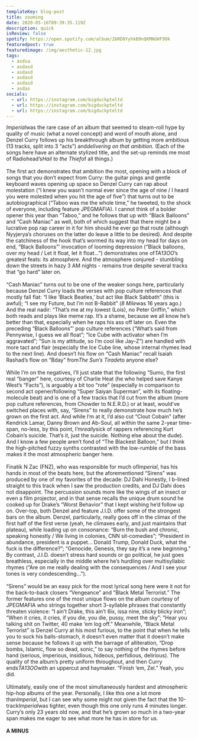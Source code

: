 ```yaml
---
templateKey: blog-post
title: zooming
date: 2020-05-16T09:39:35.119Z
description: quick
isReview: false
spotify: https://open.spotify.com/album/2bRD8YyhkB9nQKMNGHF99k
featuredpost: true
featuredimage: /img/aesthetic-12.jpg
tags:
  - asdsa
  - asdasd
  - asdasd
  - asdasd
  - asdasd
  - asdas
socials:
  - url: https://instagram.com/bigduckpteltd
  - url: https://instagram.com/bigduckpteltd
  - url: https://instagram.com/bigduckpteltd
---
```



*Imperial*was the rare case of an album that seemed to steam-roll hype by quality of music (what a novel concept) and word of mouth alone, and Denzel Curry follows up his breakthrough album by getting more ambitious (13 tracks, split into 3 “acts”) and*delivering on that ambition*. (Each of the songs here have an alternate stylized title, and the set-up reminds me most of Radiohead’s*Hail to the Thief*of all things.)\
\
The first act demonstrates that ambition the most, opening with a block of songs that you don’t expect from Curry: the guitar pings and gentle keyboard waves opening up space so Denzel Curry can rap about molestation (“I knew you wasn’t normal ever since the age of nine / I heard you were molested when you hit the age of five”) that turns out to be autobiographical (“Taboo was me the whole time,” he tweeted, to the shock of everyone, including feature JPEGMAFIA). I cannot think of a bolder opener this year than “Taboo,” and he follows that up with “Black Balloons” and “Cash Maniac” as well, both of which suggest that there might be a lucrative pop rap career in it for him should he ever go that route (although Nyyjerya’s choruses on the latter do leave a little to be desired). And despite the catchiness of the hook that’s wormed its way into my head for days on end, “Black Balloons”’ invocation of looming depression (“Black balloons, over my head / Let it float, let it float…”) demonstrates one of*TA13OO*’s greatest feats: its atmosphere. And the atmosphere conjured - stumbling down the streets in hazy 3 AM nights - remains true despite several tracks that “go hard” later on.\
\
“Cash Maniac” turns out to be one of the weaker songs here, particularly because Denzel Curry loads the verses with pop culture references that mostly fall flat: “I like ‘Black Beatles,’ but act like Black Sabbath” (this is awful); “I see my Future, but I’m not B-Rabbit” (*8 Mile*was 16 years ago.) And the real nadir: “That’s me at my lowest (Lois), no Peter Griffin,” which both reads and plays like meme rap. It’s a shame, because we all know he’s better than that, especially when he raps his ass off later on. Even the preceding “Black Balloons”’ pop culture references (“What’s said from Pennywise, I guess we all float”; “Ice Cube with activator when I’m aggravated”; “Sun is my attitude, so I’m cool like Jay-Z”) are handled with more tact and flair (especially the Ice Cube line, whose internal rhymes lead to the next line). And doesn’t his flow on “Cash Maniac” recall Isaiah Rashad’s flow on “Bday” from*The Sun’s Tirade*to anyone else?\
\
While I’m on the negatives, I’ll just state that the following “Sumo, the first real “banger” here, courtesy of Charlie Heat (he who helped save Kanye West’s “Facts”), is arguably a bit too “rote” (especially in comparison to second act opener/following “Super Saiyan Superman”, with its floating-molecule beat) and is one of a few tracks that I’d cut from the album (more pop culture references, from Chowder to N.E.R.D.) or at least, would’ve switched places with, say, “Sirens” to really demonstrate how much he’s grown on the first act. And while I’m at it, I’d also cut “Clout Cobain” (after Kendrick Lamar, Danny Brown and Ab-Soul, all within the same 2-year time-span, no-less, by this point, I’m*really*sick of rappers referencing Kurt Cobain’s suicide. That’s it, just the suicide. Nothing else about the dude). And I know a few people aren’t fond of “The Blackest Balloon,” but I think the high-pitched fuzzy synths contrasted with the low-rumble of the bass makes it the most atmospheric banger here.\
\
Finatik N Zac (FNZ), who was responsible for much of*Imperial*, has his hands in most of the beats here, but the aforementioned “Sirens” was produced by one of my favorites of the decade: DJ Dahi Honestly, I b-lined straight to this track when I saw the production credits, and DJ Dahi does not disappoint. The percussion sounds more like the wings of an insect or even a film projector, and in that sense recalls the unique drum sound he cooked up for Drake’s “Worst Behavior” that I kept wishing he’d follow up on. Over-top, both Denzel and feature J.I.D. offer some of the strongest bars on the album. Denzel, particularly, really goes off in the climax of the first half of the first verse (yeah, he climaxes early, and just maintains that plateau), while loading up on consonance: “Burn the bush and chronic, speaking honestly / We living in colonies, CNN sit-comedies”; “President in abundance, president is a puppet… Donald Trump, Donald Duck, what the fuck is the difference?”; “Genocide, Genesis, they say it’s a new beginning.” By contrast, J.I.D. doesn’t stress hard sounds or go political, he just goes breathless, especially in the middle where he’s hurdling over multisyllabic rhymes (“Are on me really dealing with the consequences / And I see your tones is very condescending…”).\
\
“Sirens” would be an easy pick for the most lyrical song here were it not for the back-to-back closers “Vengeance” and “Black Metal Terrorist.” The former features one of the most unique flows on the album courtesy of JPEGMAFIA who strings together short 3-syllable phrases that constantly threaten violence: “I ain’t Drake, this ain’t 6ix, issa nine, sticky blicky iron”; “When it cries, it cries, if you die, you die, pussy, meet the sky”; “Hear you talking shit on Twitter, 40 make ‘em log off.” Meanwhile, “Black Metal Terrorist” is Denzel Curry at his most furious, to the point that when he tells you to suck his balls-stomach, it doesn’t even matter that it doesn’t make sense because he follows it up with the barrage of alliteration, “Drop bombs, Islamic, flow so dead, sonic,” to say nothing of the rhymes before hand (serious, imperious, insidious, hideous, perfidious, delirious). The quality of the album’s pretty uniform throughout, and then Curry ends*TA13OO*with an uppercut and haymaker. “Finish ‘em, Zel.” Yeah, you did.\
\
Ultimately, easily one of the most simultaneously hardest and atmospheric hip-hop albums of the year. Personally, I like this one a lot more than*Imperial*, but I can see why some might not given the fact that the 10-track*Imperial*was tighter, even though this one only runs 4 minutes longer. Curry’s only 23 years old now, and that he’s grown so much in a two-year span makes me eager to see what more he has in store for us.\
\
**A MINUS**